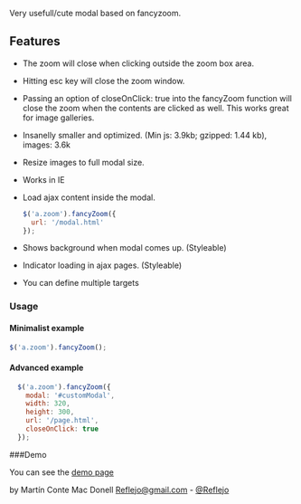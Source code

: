 Very usefull/cute modal based on fancyzoom.

## Features

 * The zoom will close when clicking outside the zoom box area.
 * Hitting esc key will close the zoom window.
 * Passing an option of closeOnClick: true into the fancyZoom function will close the zoom when the contents are clicked as well. This works great for image galleries.
 * Insanelly smaller and optimized. (Min js: 3.9kb; gzipped: 1.44 kb), images: 3.6k
 * Resize images to full modal size.
 * Works in IE
 * Load ajax content inside the modal.
	```javascript
	$('a.zoom').fancyZoom({
	  url: '/modal.html'
	});
	```

 * Shows background when modal comes up. (Styleable)
 * Indicator loading in ajax pages. (Styleable)
 * You can define multiple targets

### Usage
#### Minimalist example

```javascript
$('a.zoom').fancyZoom();
```

#### Advanced example
```javascript
  $('a.zoom').fancyZoom({
    modal: '#customModal',
    width: 320,
    height: 300,
    url: '/page.html',
    closeOnClick: true   
  });
```

###Demo

You can see the [demo page]()

by Martín Conte Mac Donell <Reflejo@gmail.com> - [@Reflejo](https://twitter.com/reflejo)